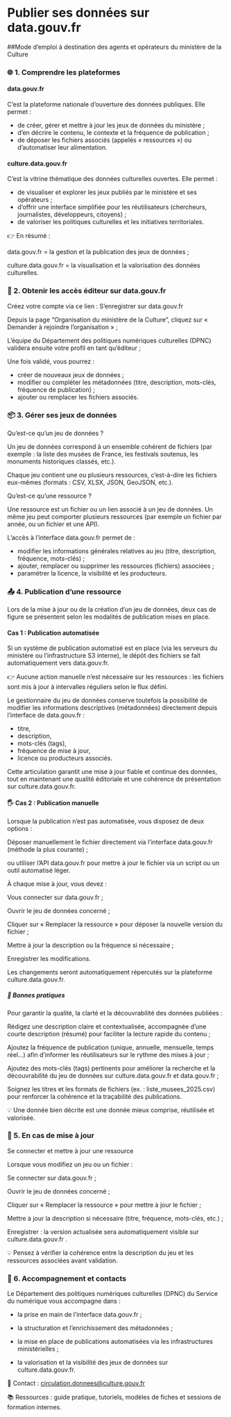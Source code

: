 # Publier ses données sur data.gouv.fr
##Mode d’emploi à destination des agents et opérateurs du ministère de la Culture

### 🌐 1. Comprendre les plateformes

#### data.gouv.fr

C’est la plateforme nationale d’ouverture des données publiques.
Elle permet :

* de créer, gérer et mettre à jour les jeux de données du ministère ;
* d’en décrire le contenu, le contexte et la fréquence de publication ;
* de déposer les fichiers associés (appelés « ressources ») ou d’automatiser leur alimentation.

#### culture.data.gouv.fr

C’est la vitrine thématique des données culturelles ouvertes.
Elle permet :

* de visualiser et explorer les jeux publiés par le ministère et ses opérateurs ;
* d’offrir une interface simplifiée pour les réutilisateurs (chercheurs, journalistes, développeurs, citoyens) ;
* de valoriser les politiques culturelles et les initiatives territoriales.

👉 En résumé :

data.gouv.fr = la gestion et la publication des jeux de données ;

culture.data.gouv.fr = la visualisation et la valorisation des données culturelles.

### 👤 2. Obtenir les accès éditeur sur data.gouv.fr

Créez votre compte via ce lien : S’enregistrer sur data.gouv.fr

Depuis la page “Organisation du ministère de la Culture”, cliquez sur « Demander à rejoindre l’organisation » ;

L’équipe du Département des politiques numériques culturelles (DPNC) validera ensuite votre profil en tant qu’éditeur ;

Une fois validé, vous pourrez :

* créer de nouveaux jeux de données ;
* modifier ou compléter les métadonnées (titre, description, mots-clés, fréquence de publication) ;
* ajouter ou remplacer les fichiers associés.

### 📦 3. Gérer ses jeux de données
Qu’est-ce qu’un jeu de données ?

Un jeu de données correspond à un ensemble cohérent de fichiers (par exemple : la liste des musées de France, les festivals soutenus, les monuments historiques classés, etc.).

Chaque jeu contient une ou plusieurs ressources, c’est-à-dire les fichiers eux-mêmes (formats : CSV, XLSX, JSON, GeoJSON, etc.).

Qu’est-ce qu’une ressource ?

Une ressource est un fichier ou un lien associé à un jeu de données.
Un même jeu peut comporter plusieurs ressources (par exemple un fichier par année, ou un fichier et une API).

L’accès à l’interface data.gouv.fr permet de :

* modifier les informations générales relatives au jeu (titre, description, fréquence, mots-clés) ;
* ajouter, remplacer ou supprimer les ressources (fichiers) associées ;
* paramétrer la licence, la visibilité et les producteurs.

### 📤 4. Publication d’une ressource

Lors de la mise à jour ou de la création d’un jeu de données, deux cas de figure se présentent selon les modalités de publication mises en place.

#### Cas 1 : Publication automatisée

Si un système de publication automatisé est en place (via les serveurs du ministère ou l’infrastructure S3 interne),
le dépôt des fichiers se fait automatiquement vers data.gouv.fr.

👉 Aucune action manuelle n’est nécessaire sur les ressources : les fichiers sont mis à jour à intervalles réguliers selon le flux défini.

Le gestionnaire du jeu de données conserve toutefois la possibilité de modifier les informations descriptives (métadonnées) directement depuis l’interface de data.gouv.fr :

* titre,
* description,
* mots-clés (tags),
* fréquence de mise à jour,
* licence ou producteurs associés.

Cette articulation garantit une mise à jour fiable et continue des données, tout en maintenant une qualité éditoriale et une cohérence de présentation sur culture.data.gouv.fr.

#### 🖐️ Cas 2 : Publication manuelle

Lorsque la publication n’est pas automatisée, vous disposez de deux options :

Déposer manuellement le fichier directement via l’interface data.gouv.fr (méthode la plus courante) ;

ou utiliser l’API data.gouv.fr pour mettre à jour le fichier via un script ou un outil automatisé léger.

À chaque mise à jour, vous devez :

Vous connecter sur data.gouv.fr
 ;

Ouvrir le jeu de données concerné ;

Cliquer sur « Remplacer la ressource » pour déposer la nouvelle version du fichier ;

Mettre à jour la description ou la fréquence si nécessaire ;

Enregistrer les modifications.

Les changements seront automatiquement répercutés sur la plateforme culture.data.gouv.fr.

##### 📝 Bonnes pratiques

Pour garantir la qualité, la clarté et la découvrabilité des données publiées :

Rédigez une description claire et contextualisée, accompagnée d’une courte description (résumé) pour faciliter la lecture rapide du contenu ;

Ajoutez la fréquence de publication (unique, annuelle, mensuelle, temps réel...) afin d’informer les réutilisateurs sur le rythme des mises à jour ;

Ajoutez des mots-clés (tags) pertinents pour améliorer la recherche et la découvrabilité du jeu de données sur culture.data.gouv.fr
 et data.gouv.fr
 ;

Soignez les titres et les formats de fichiers (ex. : liste_musees_2025.csv) pour renforcer la cohérence et la traçabilité des publications.

💡 Une donnée bien décrite est une donnée mieux comprise, réutilisée et valorisée.

### 🧭 5. En cas de mise à jour
Se connecter et mettre à jour une ressource

Lorsque vous modifiez un jeu ou un fichier :

Se connecter sur data.gouv.fr
 ;

Ouvrir le jeu de données concerné ;

Cliquer sur « Remplacer la ressource » pour mettre à jour le fichier ;

Mettre à jour la description si nécessaire (titre, fréquence, mots-clés, etc.) ;

Enregistrer : la version actualisée sera automatiquement visible sur culture.data.gouv.fr
.

💡 Pensez à vérifier la cohérence entre la description du jeu et les ressources associées avant validation.

### 🧩 6. Accompagnement et contacts

Le Département des politiques numériques culturelles (DPNC) du Service du numérique vous accompagne dans :

* la prise en main de l’interface data.gouv.fr ;

* la structuration et l’enrichissement des métadonnées ;

* la mise en place de publications automatisées via les infrastructures ministérielles ;

* la valorisation et la visibilité des jeux de données sur culture.data.gouv.fr.


📧 Contact : circulation.donnees@culture.gouv.fr

📚 Ressources : guide pratique, tutoriels, modèles de fiches et sessions de formation internes.
